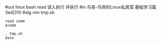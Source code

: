 #out
linux bash read 读入执行 并执行
#in
鸟哥-鸟哥的Linux私房菜 基础学习篇 3ed|310
#alg
vim tmp.sh
```
read comm
$comm
```
```
. tmp.sh
date
```
